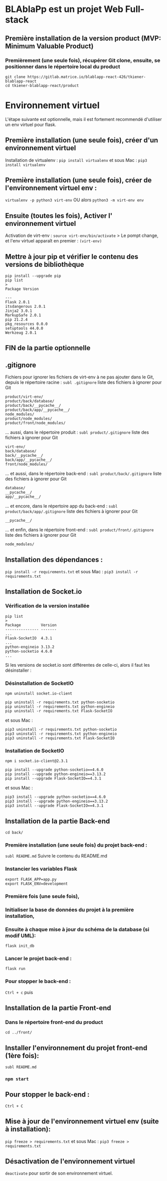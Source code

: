 # BLAblaPp est un projet Web Full-stack

## Première installation de la version product (MVP: Minimum Valuable Product)
### Premièrement (une seule fois), récupérer Git clone, ensuite, se positionner dans le répertoire local du product
```
git clone https://gitlab.matrice.io/blablapp-react-426/tkiener-blablapp-react
cd tkiener-blablapp-react/product
```
# Environnement virtuel
L'étape suivante est optionnelle,
mais il est fortement recommendé d'utiliser un env virtuel pour flask.
## Première installation (une seule fois), créer d'un environnement virtuel
Installation de virtualenv :
```pip install virtualenv```
 et sous Mac :
```pip3 install virtualenv```
## Première installation (une seule fois), créer de l'environnement virtuel env :
```virtualenv -p python3 virt-env``` OU alors ```python3 -m virt-env env```
## Ensuite (toutes les fois), Activer l' environnement virtuel
Activation de virt-env :
```source virt-env/bin/activate``` > Le pompt change, et l'env virtuel apparaît en premier : ```(virt-env)```
## Mettre à jour pip et vérifier le contenu des versions de bibliothèque
```
pip install --upgrade pip
pip list
>
Package Version

---
Flask 2.0.1
itsdangerous 2.0.1
Jinja2 3.0.1
MarkupSafe 2.0.1
pip 21.2.4
pkg_resources 0.0.0
setuptools 44.0.0
Werkzeug 2.0.1
```
FIN de la partie optionnelle
----------------------------
## .gitignore
Fichiers pour ignorer les fichiers de virt-env à ne pas ajouter dans le Git,
depuis le répertoire racine :
```subl .gitignore```
liste des fichiers à ignorer pour Git
```
product/virt-env/
product/back/database/
product/back/__pycache__/
product/back/app/__pycache__/
node_modules/
product/node_modules/
product/front/node_modules/
```
... aussi, dans le répertoire produit :
```subl product/.gitignore```
liste des fichiers à ignorer pour Git
```
virt-env/
back/database/
back/__pycache__/
back/app/__pycache__/
front/node_modules/
```
... et aussi, dans le répertoire back-end :
```subl product/back/.gitignore```
liste des fichiers à ignorer pour Git
```
database/
__pycache__/
app/__pycache__/
```
... et encore, dans le répertoire app du back-end :
```subl product/back/app/.gitignore```
liste des fichiers à ignorer pour Git
```
__pycache__/
```
... et enfin, dans le répertoire front-end :
```subl product/front/.gitignore```
liste des fichiers à ignorer pour Git
```
node_modules/
```
## Installation des dépendances :
```pip install -r requirements.txt```
 et sous Mac :
```pip3 install -r requirements.txt```

## Installation de Socket.io 
### Vérification de la version installée
```
pip list
>
Package         Version
--------------- -------
...
Flask-SocketIO  4.3.1
...
python-engineio 3.13.2
python-socketio 4.6.0
...
```
Si les versions de socket.io sont différentes de celle-ci, alors il faut les désinstaller :

### Désinstallation de SocketIO
```
npm uninstall socket.io-client

pip uninstall -r requirements.txt python-socketio
pip uninstall -r requirements.txt python-engineio
pip uninstall -r requirements.txt Flask-SocketIO
```
 et sous Mac :
```
pip3 uninstall -r requirements.txt python-socketio
pip3 uninstall -r requirements.txt python-engineio
pip3 uninstall -r requirements.txt Flask-SocketIO
```
### Installation de SocketIO
```
npm i socket.io-client@2.3.1

pip install --upgrade python-socketio==4.6.0
pip install --upgrade python-engineio==3.13.2
pip install --upgrade Flask-SocketIO==4.3.1
```
 et sous Mac :
```
pip3 install --upgrade python-socketio==4.6.0
pip3 install --upgrade python-engineio==3.13.2
pip3 install --upgrade Flask-SocketIO==4.3.1
```

## Installation de la partie Back-end
```cd back/```
### Première installation (une seule fois) du projet back-end :
```subl README.md```
Suivre le contenu du README.md

### Instancier les variables Flask
```
export FLASK_APP=app.py
export FLASK_ENV=development
```

### Première fois (une seule fois),
### Initialiser la base de données du projet à la première installation,
### Ensuite à chaque mise à jour du schéma de la database (si modif UML):
```flask init_db```
### Lancer le projet back-end :
```flask run```

### Pour stopper le back-end :
`Ctrl + c` puis 

## Installation de la partie Front-end
### Dans le répertoire front-end du product
```cd ../front/```

## Installer l'environnement du projet front-end (1ère fois):
```subl README.md```

### `npm start`
## Pour stopper le back-end :
`Ctrl + C`

## Mise à jour de l'environnement virtuel env (suite à installation):
```pip freeze > requirements.txt```
 et sous Mac :
```pip3 freeze > requirements.txt```
## Désactivation de l'environnement virtuel
`deactivate` pour sortir de son environnement virtuel.
